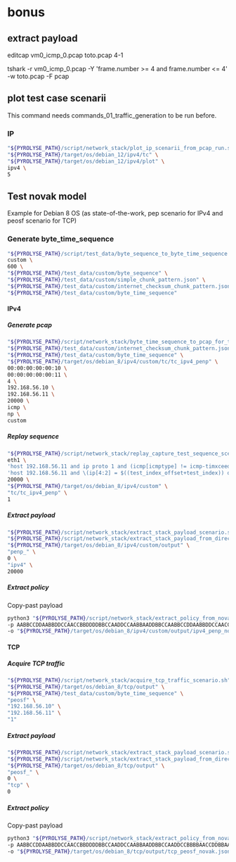 



# bonus



## extract payload


editcap vm0_icmp_0.pcap toto.pcap 4-1


tshark -r vm0_icmp_0.pcap -Y 'frame.number >= 4 and frame.number <= 4' -w toto.pcap -F pcap



## plot test case scenarii

This command needs commands_01_traffic_generation to be run before.

### IP

```bash
"${PYROLYSE_PATH}/script/network_stack/plot_ip_scenarii_from_pcap_run.sh" \
"${PYROLYSE_PATH}/target/os/debian_12/ipv4/tc" \
"${PYROLYSE_PATH}/target/os/debian_12/ipv4/plot" \
ipv4 \
5
```

## Test novak model

Example for Debian 8 OS (as state-of-the-work, pep scenario for IPv4 and peosf scenario for TCP) 

### Generate byte_time_sequence

```bash
"${PYROLYSE_PATH}/script/test_data/byte_sequence_to_byte_time_sequence.sh" \
custom \
600 \
"${PYROLYSE_PATH}/test_data/custom/byte_sequence" \
"${PYROLYSE_PATH}/test_data/custom/simple_chunk_pattern.json" \
"${PYROLYSE_PATH}/test_data/custom/internet_checksum_chunk_pattern.json" \
"${PYROLYSE_PATH}/test_data/custom/byte_time_sequence"
```
#### IPv4

##### Generate pcap

```bash
"${PYROLYSE_PATH}/script/network_stack/byte_time_sequence_to_pcap_for_type.sh" \
"${PYROLYSE_PATH}/test_data/custom/internet_checksum_chunk_pattern.json" \
"${PYROLYSE_PATH}/test_data/custom/byte_time_sequence" \
"${PYROLYSE_PATH}/target/os/debian_8/ipv4/custom/tc/tc_ipv4_penp" \
00:00:00:00:00:10 \
00:00:00:00:00:11 \
4 \
192.168.56.10 \
192.168.56.11 \
20000 \
icmp \
np \
custom
```

##### Replay sequence

```bash
"${PYROLYSE_PATH}/script/network_stack/replay_capture_test_sequence_scenario.sh" \
eth1 \
'host 192.168.56.11 and ip proto 1 and (icmp[icmptype] != icmp-timxceed or ((ip[6:2] > 0) and (not ip[6] = 64)))' \
'host 192.168.56.11 and \(ip[4:2] = $((test_index_offset+test_index)) or \(icmp[icmptype] = icmp-echoreply and icmp[4:2] = $((test_index_offset+test_index))\)\)' \
20000 \
"${PYROLYSE_PATH}/target/os/debian_8/ipv4/custom" \
"tc/tc_ipv4_penp" \
1
```

##### Extract payload

```bash
"${PYROLYSE_PATH}/script/network_stack/extract_stack_payload_scenario.sh" \
"${PYROLYSE_PATH}/script/network_stack/extract_stack_payload_from_directory_to_json.py" \
"${PYROLYSE_PATH}/target/os/debian_8/ipv4/custom/output" \
"penp_" \
0 \
"ipv4" \
20000
```

##### Extract policy

Copy-past payload

```bash
python3 "${PYROLYSE_PATH}/script/network_stack/extract_policy_from_novak_payload.py" \
-p AABBCCDDAABBDDCCAACCBBDDDDBBCCAADDCCAABBAADDBBCCAABBCCDDAABBDDCCAACCBBDDAACCDDBBAADDBBCCAADDCCBBBBAACCDDBBAADDCCBBCCAADDBBDDCCAACCAABBDDCCAADDBBCCBBAADDCCBBDDAABBDDCCAACCDDBBAACCAABBDDCCAADDBB \
-o "${PYROLYSE_PATH}/target/os/debian_8/ipv4/custom/output/ipv4_penp_novak.json"
```

#### TCP

##### Acquire TCP traffic

```bash
"${PYROLYSE_PATH}/script/network_stack/acquire_tcp_traffic_scenario.sh" \
"${PYROLYSE_PATH}/target/os/debian_8/tcp/output" \
"${PYROLYSE_PATH}/test_data/custom/byte_time_sequence" \
"peosf" \
"192.168.56.10" \
"192.168.56.11" \
"1"
```

##### Extract payload

```bash
"${PYROLYSE_PATH}/script/network_stack/extract_stack_payload_scenario.sh" \
"${PYROLYSE_PATH}/script/network_stack/extract_stack_payload_from_directory_to_json.py" \
"${PYROLYSE_PATH}/target/os/debian_8/tcp/output" \
"peosf_" \
0 \
"tcp" \
0
```

##### Extract policy

Copy-past payload

```bash
python3 "${PYROLYSE_PATH}/script/network_stack/extract_policy_from_novak_payload.py" \
-p AABBCCDDAABBDDCCAACCBBDDDDBBCCAADDCCAABBAADDBBCCAADDCCBBBBAACCDDBBAADDCCAACCDDBBAADDBBCCAADDCCBBBBAACCDDBBAADDCCBBCCAADDBBDDCCAACCAABBDDCCAADDBBCCBBAADDCCBBDDAACCDDAABBCCDDBBAADDAABBCCCCAADDBB \
-o "${PYROLYSE_PATH}/target/os/debian_8/tcp/output/tcp_peosf_novak.json"
```



